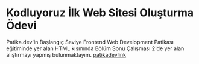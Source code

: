 # Kodluyoruz İlk Web Sitesi Oluşturma Ödevi

 Patika.dev'in Başlangıç Seviye Frontend Web Development Patikası eğitiminde yer alan HTML kısmında Bölüm Sonu Çalışması 2'de yer alan alıştırmayı yapmış bulunmaktayım.
[patikadevlink](https://app.patika.dev/mertagrali)

